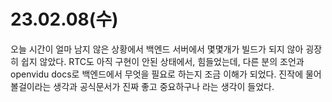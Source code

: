 # 23.02.08(수)

오늘 시간이 얼마 남지 않은 상황에서 백엔드 서버에서 몇몇개가 빌드가 되지 않아 굉장히 쉽지 않았다. RTC도 아직 구현이 안된 상태에서, 힘들었는데, 다른 분의 조언과 openvidu docs로 백엔드에서 무엇을 필요로 하는지 조금 이해가 되었다.  진작에 물어볼걸이라는 생각과 공식문서가 진짜 좋고 중요하구나 라는 생각이 들었다.
